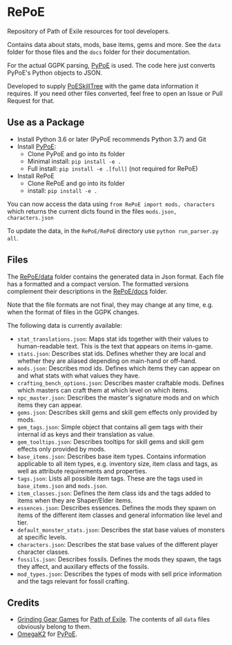 # RePoE

Repository of Path of Exile resources for tool developers.

Contains data about stats, mods, base items, gems and more. See the `data`
folder for those files and the `docs` folder for their documentation.

For the actual GGPK parsing, [PyPoE](https://github.com/OmegaK2/PyPoE) is used.
The code here just converts PyPoE's Python objects to JSON.

Developed to supply [PoESkillTree](https://github.com/PoESkillTree/PoESkillTree) with the
game data information it requires. If you need other files converted, feel free to
open an Issue or Pull Request for that.

## Use as a Package

- Install Python 3.6 or later (PyPoE recommends Python 3.7) and Git
- Install [PyPoE](https://github.com/OmegaK2/PyPoE):
  * Clone PyPoE and go into its folder
  * Minimal install: `pip install -e .`
  * Full install: `pip install -e .[full]` (not required for RePoE)
- Install RePoE
  * Clone RePoE and go into its folder
  * install: `pip install -e .`  

You can now access the data using `from RePoE import mods, characters` which returns the current 
dicts found in the files `mods.json, characters.json`

To update the data, in the `RePoE/RePoE` directory use `python run_parser.py all`.

## Files

The [RePoE/data](RePoE/data) folder contains the generated data in Json format. Each file has a
formatted and a compact version. The formatted versions complement their descriptions
in the [RePoE/docs](RePoE/docs) folder.

Note that the file formats are not final, they may change at any time, e.g. when the format
of files in the GGPK changes. 

The following data is currently available:

- `stat_translations.json`: Maps stat ids together with their values to human-readable
  text. This is the text that appears on items in-game.
- `stats.json`: Describes stat ids. Defines whether they are local and whether they
  are aliased depending on main-hand or off-hand.
- `mods.json`: Describes mod ids. Defines which items they can appear on and what
  stats with what values they have.
- `crafting_bench_options.json`: Describes master craftable mods. Defines which
  masters can craft them at which level on which items.
- `npc_master.json`: Describes the master's signature mods and on which items they
  can appear.
- `gems.json`: Describes skill gems and skill gem effects only provided by mods.
- `gem_tags.json`: Simple object that contains all gem tags with their internal id as
  keys and their translation as value.
- `gem_tooltips.json`: Describes tooltips for skill gems and skill gem effects only
  provided by mods.
- `base_items.json`: Describes base item types. Contains information applicable to
  all item types, e.g. inventory size, item class and tags, as well as attribute
  requirements and properties.
- `tags.json`: Lists all possible item tags. These are the tags used in `base_items.json` and 
  `mods.json`.
- `item_classes.json`: Defines the item class ids and the tags added to items when they are
  Shaper/Elder items.
- `essences.json`: Describes essences. Defines the mods they spawn on items of the different
  item classes and general information like level and tier.
- `default_monster_stats.json`: Describes the stat base values of monsters at specific levels.
- `characters.json`: Describes the stat base values of the different player character classes.
- `fossils.json`: Describes fossils. Defines the mods they spawn, the tags they affect, and 
  auxillary effects of the fossils.
- `mod_types.json`: Describes the types of mods with sell price information and the tags
  relevant for fossil crafting.



## Credits

- [Grinding Gear Games](http://www.grindinggear.com/) for 
  [Path of Exile](https://www.pathofexile.com/). The contents of all `data` files
  obviously belong to them.
- [OmegaK2](https://github.com/OmegaK2/) for [PyPoE](https://github.com/OmegaK2/PyPoE).

